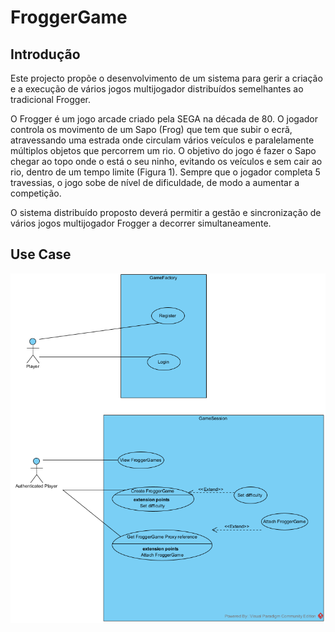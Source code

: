 # FroggerGame

## Introdução

Este projecto propõe o desenvolvimento de um sistema para gerir a criação e a execução de vários jogos multijogador distribuídos semelhantes ao tradicional Frogger. 

O Frogger é um jogo arcade criado pela SEGA na década de 80. O jogador controla os movimento de um Sapo (Frog) que tem que subir o ecrã, atravessando uma estrada onde circulam vários veículos e paralelamente múltiplos objetos que percorrem um rio. O objetivo do jogo é fazer o Sapo chegar ao topo onde o está o seu ninho, evitando os veículos e sem cair ao rio, dentro de um tempo limite (Figura 1). Sempre que o jogador completa 5 travessias, o jogo sobe de nível de dificuldade, de modo a aumentar a competição.

O sistema distribuído proposto deverá permitir a gestão e sincronização de vários jogos multijogador Frogger a decorrer simultaneamente.

## Use Case

![Use_Case](Diagramas/Use_Case.png)

